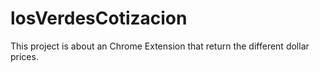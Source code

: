# losVerdesCotizacion
This project is about an Chrome Extension that return the different dollar prices.
